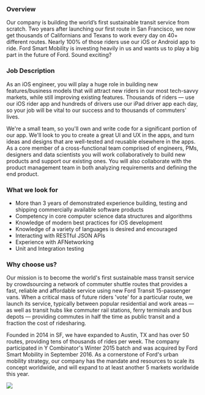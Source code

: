 


### Overview
Our company is building the world’s first sustainable transit service from scratch. Two years after launching our first route in San Francisco, we now get thousands of Californians and Texans to work every day on 40+ different routes. Nearly 100% of those riders use our iOS or Android app to ride. Ford Smart Mobility is investing heavily in us and wants us to play a big part in the future of Ford. Sound exciting?

### Job Description
As an iOS engineer, you will play a huge role in building new features/business models that will attract new riders in our most tech-savvy markets, while still improving existing features. Thousands of riders — use our iOS rider app and hundreds of drivers use our iPad driver app each day, so your job will be vital to our success and to thousands of commuters' lives.

We're a small team, so you'll own and write code for a significant portion of our app. We'll look to you to create a great UI and UX in the apps, and turn ideas and designs that are well-tested and reusable elsewhere in the apps. As a core member of a cross-functional team comprised of engineers, PMs, designers and data scientists you will work collaboratively to build new products and support our existing ones. You will also collaborate with the product management team in both analyzing requirements and defining the end product.

### What we look for
+ More than 3 years of demonstrated experience building, testing and shipping commercially available software products
+ Competency in core computer science data structures and algorithms
+ Knowledge of modern best practices for iOS development
+ Knowledge of a variety of languages is desired and encouraged
+ Interacting with RESTful JSON APIs
+ Experience with AFNetworking
+ Unit and Integration testing

### Why choose us?
Our mission is to become the world's first sustainable mass transit service by crowdsourcing a network of commuter shuttle routes that provides a fast, reliable and affordable service using new Ford Transit 15-passenger vans. When a critical mass of future riders 'vote' for a particular route, we launch its service, typically between popular residential and work areas — as well as transit hubs like commuter rail stations, ferry terminals and bus depots — providing commutes in half the time as public transit and a fraction the cost of ridesharing.

Founded in 2014 in SF, we have expanded to Austin, TX and has over 50 routes, providing tens of thousands of rides per week. The company participated in Y Combinator's Winter 2015 batch and was acquired by Ford Smart Mobility in September 2016. As a cornerstone of Ford's urban mobility strategy, our company has the mandate and resources to scale its concept worldwide, and will expand to at least another 5 markets worldwide this year.


[<img src='https://dabuttonfactory.com/button.png?t=Apply&f=Calibri-Bold&ts=24&tc=fff&tshs=1&tshc=000&hp=20&vp=8&c=5&bgt=gradient&bgc=3d85c6&ebgc=073763'>](https://letsrockit.co/users/auth/github?job_id=q2hhcmlvda-mobile-engineer-senior-ios)
